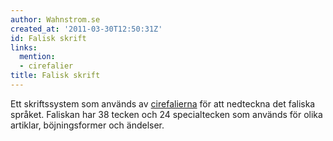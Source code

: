 ```yaml
---
author: Wahnstrom.se
created_at: '2011-03-30T12:50:31Z'
id: Falisk skrift
links:
  mention:
  - cirefalier
title: Falisk skrift
---
```


Ett skriftssystem som används av [cirefalierna] för att nedteckna det faliska språket. Faliskan har
38 tecken och 24 specialtecken som används för olika artiklar, böjningsformer och ändelser.

  [cirefalierna]: cirefalier